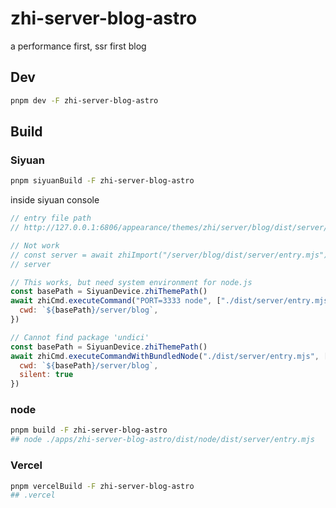 # zhi-server-blog-astro

a performance first, ssr first blog

## Dev

```bash
pnpm dev -F zhi-server-blog-astro
```

## Build

### Siyuan

```bash
pnpm siyuanBuild -F zhi-server-blog-astro
````

inside siyuan console

```js
// entry file path
// http://127.0.0.1:6806/appearance/themes/zhi/server/blog/dist/server/entry.mjs

// Not work
// const server = await zhiImport("/server/blog/dist/server/entry.mjs")
// server

// This works, but need system environment for node.js
const basePath = SiyuanDevice.zhiThemePath()
await zhiCmd.executeCommand("PORT=3333 node", ["./dist/server/entry.mjs"], {
  cwd: `${basePath}/server/blog`,
})

// Cannot find package 'undici'
const basePath = SiyuanDevice.zhiThemePath()
await zhiCmd.executeCommandWithBundledNode("./dist/server/entry.mjs", [], {
  cwd: `${basePath}/server/blog`,
  silent: true
})
```

### node

```bash
pnpm build -F zhi-server-blog-astro
## node ./apps/zhi-server-blog-astro/dist/node/dist/server/entry.mjs
```

### Vercel

```bash
pnpm vercelBuild -F zhi-server-blog-astro
## .vercel
```
